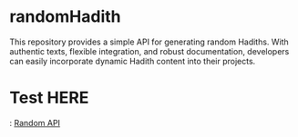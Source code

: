 # randomHadith
This repository provides a simple API for generating random Hadiths. With authentic texts, flexible integration, and robust documentation, developers can easily incorporate dynamic Hadith content into their projects.
<h1>Test HERE</h1>: <a href="https://random-hadiths.onrender.com/api/random">Random API</a>
